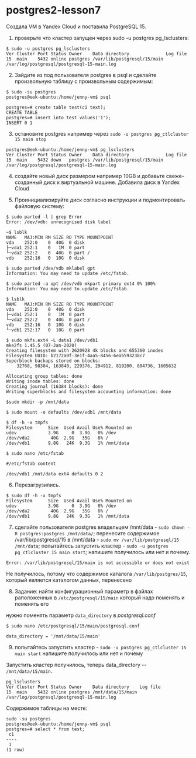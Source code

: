 # postgres2-lesson7

Создала VM в Yandex Cloud и поставила PostgreSQL 15.
1. проверьте что кластер запущен через sudo -u postgres pg_lsclusters:
````
$ sudo -u postgres pg_lsclusters
Ver Cluster Port Status Owner    Data directory              Log file
15  main    5432 online postgres /var/lib/postgresql/15/main /var/log/postgresql/postgresql-15-main.log
````
2. Зайдите из под пользователя postgres в psql и сделайте произвольную таблицу с произвольным содержимым:
````
$ sudo -su postgres
postgres@eek-ubuntu:/home/jenny-vm$ psql

postgres=# create table test(c1 text);
CREATE TABLE
postgres=# insert into test values('1');
INSERT 0 1
````
3. остановите postgres например через `sudo -u postgres pg_ctlcluster 15 main stop`

````
postgres@eek-ubuntu:/home/jenny-vm$ pg_lsclusters
Ver Cluster Port Status Owner    Data directory              Log file
15  main    5432 down   postgres /var/lib/postgresql/15/main /var/log/postgresql/postgresql-15-main.log
````
4. создайте новый диск размером например 10GB и добавьте свеже-созданный диск к виртуальной машине.
   Добавила диск в Yandex Cloud

5. Проинициализируйте диск согласно инструкции и подмонтировать файловую систему:
   
````
$ sudo parted -l | grep Error
Error: /dev/vdb: unrecognised disk label

~$ lsblk
NAME   MAJ:MIN RM SIZE RO TYPE MOUNTPOINT
vda    252:0    0  40G  0 disk 
├─vda1 252:1    0   1M  0 part 
└─vda2 252:2    0  40G  0 part /
vdb    252:16   0  10G  0 disk 

$ sudo parted /dev/vdb mklabel gpt
Information: You may need to update /etc/fstab.

$ sudo parted -a opt /dev/vdb mkpart primary ext4 0% 100%
Information: You may need to update /etc/fstab.

$ lsblk                                              
NAME   MAJ:MIN RM SIZE RO TYPE MOUNTPOINT
vda    252:0    0  40G  0 disk 
├─vda1 252:1    0   1M  0 part 
└─vda2 252:2    0  40G  0 part /
vdb    252:16   0  10G  0 disk 
└─vdb1 252:17   0  10G  0 part 

$ sudo mkfs.ext4 -L data1 /dev/vdb1
mke2fs 1.45.5 (07-Jan-2020)
Creating filesystem with 2620928 4k blocks and 655360 inodes
Filesystem UUID: b2172a0f-3e1f-4aa5-8456-6eab593238c7
Superblock backups stored on blocks: 
	32768, 98304, 163840, 229376, 294912, 819200, 884736, 1605632

Allocating group tables: done                            
Writing inode tables: done                            
Creating journal (16384 blocks): done
Writing superblocks and filesystem accounting information: done 

$sudo mkdir -p /mnt/data

$ sudo mount -o defaults /dev/vdb1 /mnt/data

$ df -h -x tmpfs
Filesystem      Size  Used Avail Use% Mounted on
udev            3.9G     0  3.9G   0% /dev
/dev/vda2        40G  2.9G   35G   8% /
/dev/vdb1       9.8G   24K  9.3G   1% /mnt/data

$ sudo nano /etc/fstab
````
````
#/etc/fstab content

/dev/vdb1 /mnt/data ext4 defaults 0 2
````
6. Перезагрузились.

````
$ sudo df -h -x tmpfs
Filesystem      Size  Used Avail Use% Mounted on
udev            3.9G     0  3.9G   0% /dev
/dev/vda2        40G  2.9G   35G   8% /
/dev/vdb1       9.8G   24K  9.3G   1% /mnt/data
````

7. сделайте пользователя postgres владельцем /mnt/data - `sudo chown -R postgres:postgres /mnt/data/`;
перенесите содержимое /var/lib/postgresql/15 в /mnt/data - `sudo mv /var/lib/postgresql/15 /mnt/data`;
попытайтесь запустить кластер - `sudo -u postgres pg_ctlcluster 15 main start`;
напишите получилось или нет и почему.
````
Error: /var/lib/postgresql/15/main is not accessible or does not exist
````
Не получилось, потому что содержимое каталога `/var/lib/postgres/15`, который является каталогом данных, перенесено

8. Задание: найти конфигурационный параметр в файлах раположенных в `/etc/postgresql/15/main` который надо поменять и поменять его

нужно поменять параметр `data_directory` в _postgresql.conf_

```
$ sudo nano /etc/postgresql/15/main/postgresql.conf
```

```
data_directory = '/mnt/data/15/main' 
```

9. попытайтесь запустить кластер - `sudo -u postgres pg_ctlcluster 15 main start`
напишите получилось или нет и почему

Запустить кластер получилось, теперь data_directory --  `/mnt/data/15/main`.

````
pg_lsclusters
Ver Cluster Port Status Owner    Data directory    Log file
15  main    5432 online postgres /mnt/data/15/main /var/log/postgresql/postgresql-15-main.log
````
Содержимое таблицы на месте:

````
sudo -su postgres
postgres@eek-ubuntu:/home/jenny-vm$ psql
postgres=# select * from test;
 c1 
----
 1
(1 row)
````

